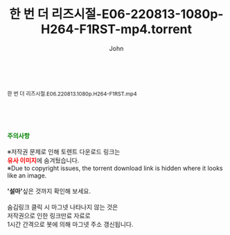 ﻿---
layout: post
title:  "한 번 더 리즈시절-E06-220813-1080p-H264-F1RST-mp4.torrent"
author: John
categories: [ 방송/음악 ]
tags: [  ]
image:  
description: "한 번 더 리즈시절-E06-220813-1080p-H264-F1RST-mp4 torrent 정보 공유"
toc: true
toc_sticky: true
---

<br>
<div class="view-img">
<a class="view_image" href="http://torrentmobile61.com/bbs/view_image.php?fn=%2Fdata%2Ffile%2Fmusic%2F3735183265_0ElGr9gw_63d9e1ddc19d4ce76422e42a97e45da8d13a2ba5.jpg" target="_blank"><img alt="" class="img-tag" content="http://torrentmobile61.com/data/file/music/3735183265_0ElGr9gw_63d9e1ddc19d4ce76422e42a97e45da8d13a2ba5.jpg" itemprop="image" src="http://torrentmobile61.com/data/file/music/thumb-3735183265_0ElGr9gw_63d9e1ddc19d4ce76422e42a97e45da8d13a2ba5_835x2212.jpg"/></a></div><div class="view-content" itemprop="description">
<p><span style="font-size:12px;">한 번 더 리즈시절.E06.220813.1080p.H264-F1RST.mp4</span> </p> </div>
    
<br><br><br>
<p data-ke-size="size16"><b><span style="color: green;">주의사항</span></b><br /><br />※저작권 문제로 인해 토렌트 다운로드 링크는<br /><b><span style="color: red;">유사 이미지</span></b>에 숨겨뒀습니다.<br />※Due to copyright issues, the torrent download link is hidden where it looks like an image.<br /><br /><b>'설마'</b>싶은 것까지 확인해 보세요.<br /><br />숨김링크 클릭 시 마그넷 나타나지 않는 것은<br />저작권으로 인한 링크만료 자료로<br />1시간 간격으로 봇에 의해 마그넷 주소 갱신됩니다.</p>
